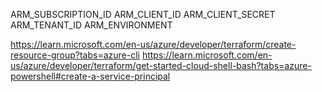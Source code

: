 ARM_SUBSCRIPTION_ID
ARM_CLIENT_ID
ARM_CLIENT_SECRET
ARM_TENANT_ID
ARM_ENVIRONMENT


https://learn.microsoft.com/en-us/azure/developer/terraform/create-resource-group?tabs=azure-cli
https://learn.microsoft.com/en-us/azure/developer/terraform/get-started-cloud-shell-bash?tabs=azure-powershell#create-a-service-principal